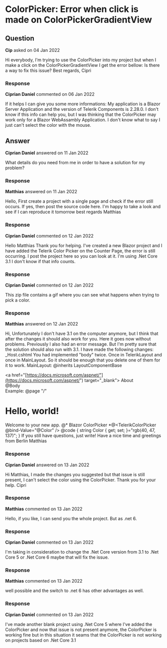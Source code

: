 # ColorPicker: Error when click is made on ColorPickerGradientView

## Question

**Cip** asked on 04 Jan 2022

Hi everybody, I'm trying to use the ColorPicker into my project but when I make a click on the ColorPickerGradientView I get the error bellow: Is there a way to fix this issue? Best regards, Cipri

### Response

**Ciprian Daniel** commented on 06 Jan 2022

If it helps I can give you some more informations: My application is a Blazor Server Application and the version of Telerik Components is 2.28.0. I don't know if this info can help you, but I was thinking that the ColorPicker may work only for a Blazor WebAssambly Application. I don't know what to say I just can't select the color with the mouse.

## Answer

**Ciprian Daniel** answered on 11 Jan 2022

What details do you need from me in order to have a solution for my problem?

### Response

**Matthias** answered on 11 Jan 2022

Hello, First create a project with a single page and check if the error still occurs. If yes, then post the source code here. I'm happy to take a look and see if I can reproduce it tomorrow best regards Matthias

### Response

**Ciprian Daniel** commented on 12 Jan 2022

Hello Matthias Thank you for helping. I've created a new Blazor project and I have added the Telerik Color Picker on the Counter Page, the error is still occurring. I post the project here so you can look at it. I'm using .Net Core 3.1 I don't know if that info counts.

### Response

**Ciprian Daniel** commented on 12 Jan 2022

This zip file contains a gif where you can see what happens when trying to pick a color.

### Response

**Matthias** answered on 12 Jan 2022

Hi, Unfortunately I don't have 3.1 on the computer anymore, but I think that after the changes it should also work for you. Here it goes now without problems. Previously I also had an error message. But I'm pretty sure that the solution should also run with 3.1. I have made the following changes: _Host.cshtml <link rel="stylesheet" href="_content/Telerik.UI.for.Blazor/css/kendo-theme-default/all.css" /> <script src="_content/Telerik.UI.for.Blazor/js/telerik-blazor.js"> </script> You had implemented "body" twice. Once in TelerikLayout and once in MainLayout. So it should be enough that you delete one of them for it to work. MainLayout: @inherits LayoutComponentBase <TelerikRootComponent> <div class="sidebar"> <NavMenu /> </div> <div class="main"> <div class="top-row px-4"> <a href="[https://docs.microsoft.com/aspnet/"](https://docs.microsoft.com/aspnet/") target="_blank"> About </a> </div> <div class="content px-4"> @Body </div> </div> </TelerikRootComponent> Example: @page "/" <h1> Hello, world! </h1> Welcome to your new app. <SurveyPrompt Title="How is Blazor working for you?" /> @* Blazor ColorPicker *@<TelerikColorPicker @bind-Value="@Color" /> @code {
string Color { get; set; }="rgb(40, 47, 137)";
} If you still have questions, just write! Have a nice time and greetings from Berlin Matthias

### Response

**Ciprian Daniel** answered on 13 Jan 2022

Hi Matthias, I made the changes you suggested but that issue is still present, I can't select the color using the ColorPicker. Thank you for your help. Cipri

### Response

**Matthias** commented on 13 Jan 2022

Hello, if you like, I can send you the whole project. But as .net 6.

### Response

**Ciprian Daniel** commented on 13 Jan 2022

I'm taking in consideration to change the .Net Core version from 3.1 to .Net Core 5 or .Net Core 6 maybe that will fix the issue.

### Response

**Matthias** commented on 13 Jan 2022

well possible and the switch to .net 6 has other advantages as well.

### Response

**Ciprian Daniel** commented on 13 Jan 2022

I've made another blank project using .Net Core 5 where I've added the ColorPicker and now that issue is not present anymore, the ColorPicker is working fine but in this situation it seams that the ColorPicker is not working on projects based on .Net Core 3.1
